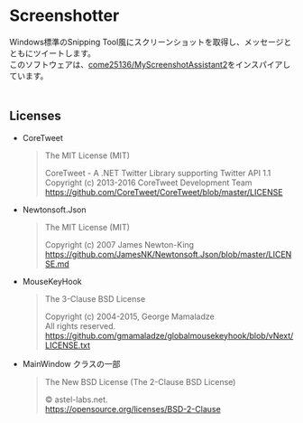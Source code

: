 # Screenshotter
Windows標準のSnipping Tool風にスクリーンショットを取得し、メッセージとともにツイートします。  
このソフトウェアは、[come25136/MyScreenshotAssistant2](https://github.com/come25136/MyScreenshotAssistant2)をインスパイアしています。
　  
　  
## Licenses
- CoreTweet
  > The MIT License (MIT)  
  >   
  > CoreTweet - A .NET Twitter Library supporting Twitter API 1.1  
  > Copyright (c) 2013-2016 CoreTweet Development Team  
  > https://github.com/CoreTweet/CoreTweet/blob/master/LICENSE

- Newtonsoft.Json
  > The MIT License (MIT)  
  >  
  > Copyright (c) 2007 James Newton-King  
  > https://github.com/JamesNK/Newtonsoft.Json/blob/master/LICENSE.md

- MouseKeyHook
  > The 3-Clause BSD License
  >   
  > Copyright (c) 2004-2015, George Mamaladze  
  > All rights reserved.
  > https://github.com/gmamaladze/globalmousekeyhook/blob/vNext/LICENSE.txt

- MainWindow クラスの一部
  > The New BSD License (The 2-Clause BSD License)
  >   
  > © astel-labs.net.  
  > https://opensource.org/licenses/BSD-2-Clause

